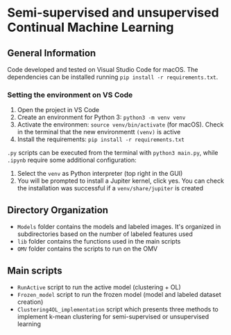 # Semi-supervised and unsupervised Continual Machine Learning

## General Information
Code developed and tested on Visual Studio Code for macOS.
The dependencies can be installed running `pip install -r requirements.txt`.

### Setting the environment on VS Code
1. Open the project in VS Code
2. Create an environment for Python 3: `python3 -m venv venv`
3. Activate the environmen: `source venv/bin/activate` (for macOS). Check in the terminal that the new environmentt `(venv)` is active
4. Install the requirements: `pip install -r requirements.txt`

`.py` scripts can be executed from the terminal with `python3 main.py`, while `.ipynb` require some additional configuration:
1. Select the `venv` as Python interpreter (top right in the GUI)
2. You will be prompted to install a Jupiter kernel, click yes. You can check the installation was successful if a `venv/share/jupiter` is created


## Directory Organization
- `Models` folder contains the models and labeled images. It's organized in subdirectories based on the number of labeled features used
- `lib` folder contains the functions used in the main scripts
- `OMV` folder contains the scripts to run on the OMV

## Main scripts
- `RunActive` script to run the active model (clustering + OL)
- `Frozen_model` script to run the frozen model (model and labeled dataset creation)
- `Clustering4OL_implementation` script which presents three methods to implement k-mean clustering for semi-supervised or unsupervised learning
